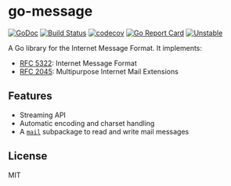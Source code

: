 # go-message

[![GoDoc](https://godoc.org/github.com/emersion/go-message?status.svg)](https://godoc.org/github.com/emersion/go-message)
[![Build Status](https://travis-ci.org/emersion/go-message.svg?branch=master)](https://travis-ci.org/emersion/go-message)
[![codecov](https://codecov.io/gh/emersion/go-message/branch/master/graph/badge.svg)](https://codecov.io/gh/emersion/go-message)
[![Go Report Card](https://goreportcard.com/badge/github.com/emersion/go-message)](https://goreportcard.com/report/github.com/emersion/go-message)
[![Unstable](https://img.shields.io/badge/stability-unstable-yellow.svg)](https://github.com/emersion/stability-badges#unstable)

A Go library for the Internet Message Format. It implements:
* [RFC 5322](https://tools.ietf.org/html/rfc5322): Internet Message Format
* [RFC 2045](https://tools.ietf.org/html/rfc2045): Multipurpose Internet Mail Extensions

## Features

* Streaming API
* Automatic encoding and charset handling
* A [`mail`](https://godoc.org/github.com/emersion/go-message/mail) subpackage to read and write mail messages

## License

MIT
